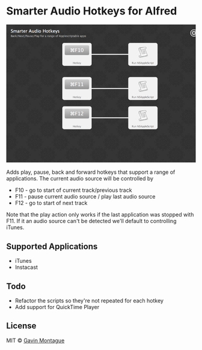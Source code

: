 # Smarter Audio Hotkeys for Alfred

![Screenshot of "Smarter Audio Hotkeys"](screenshot.png)

Adds play, pause, back and forward hotkeys that support a range of applications.
The current audio source will be controlled by

* F10 - go to start of current track/previous track
* F11 - pause current audio source / play last audio source
* F12 - go to start of next track

Note that the play action only works if the last application was stopped with
F11. If it an audio source can't be detected we'll default to controlling
iTunes.

## Supported Applications
*  iTunes
*  Instacast

## Todo

*  Refactor the scripts so they're not repeated for each hotkey 
*  Add support for QuickTime Player

## License

MIT © [Gavin Montague](http://leftbrained.co.uk)
